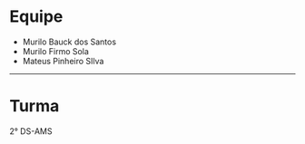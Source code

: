 # Equipe
- Murilo Bauck dos Santos
- Murilo Firmo Sola
- Mateus Pinheiro SIlva

---

# Turma
2° DS-AMS